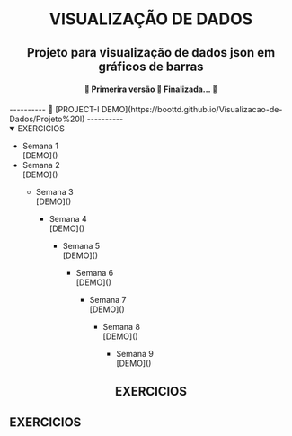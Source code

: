 <h1 align="center">VISUALIZAÇÃO DE DADOS</h1>

<h2 align="center">  Projeto para visualização de dados json em gráficos de barras</h2>
<h4 align="center"> 
	🚧  Primerira versão 🚀 Finalizada...  🚧
</h4>
----------
🌈 [PROJECT-I DEMO](https://boottd.github.io/Visualizacao-de-Dados/Projeto%20I)
----------
<details open>
<summary>EXERCICIOS</summary>
<ul>
<li> Semana 1</li>
	[DEMO]()

<li> Semana 2</li>
	[DEMO]()
<ul>
<li> Semana 3</li>
	[DEMO]()
<ul>
<li> Semana 4</li>
	[DEMO]()
<ul>
<li> Semana 5</li>
	[DEMO]()
<ul>
<li> Semana 6</li>
	[DEMO]()
<ul>
<li> Semana 7</li>
	[DEMO]()
<ul>
<li> Semana 8</li>
	[DEMO]()
<ul>
<li> Semana 9</li>
	[DEMO]()
</details>
<h2 align="center">EXERCICIOS</h2>

<h2>EXERCICIOS</h2>


